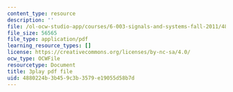 ```yaml
---
content_type: resource
description: ''
file: /ol-ocw-studio-app/courses/6-003-signals-and-systems-fall-2011/4880224b3b459c3b3579e19055d58b7d_iWZNTM139xQ.pdf
file_size: 56565
file_type: application/pdf
learning_resource_types: []
license: https://creativecommons.org/licenses/by-nc-sa/4.0/
ocw_type: OCWFile
resourcetype: Document
title: 3play pdf file
uid: 4880224b-3b45-9c3b-3579-e19055d58b7d
---
```

